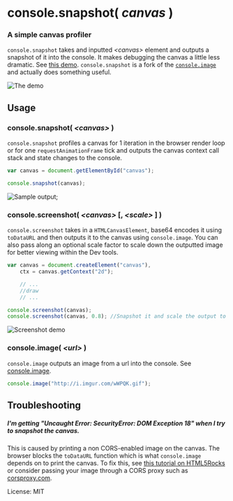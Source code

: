# console.snapshot( _canvas_ )
### A simple canvas profiler

`console.snapshot` takes and inputted _&lt;canvas&gt;_ element and outputs a snapshot of it into the console. It makes debugging the canvas a little less dramatic. See [this demo](http://dunxrion.github.io/console.snapshot). `console.snapshot` is a fork of the [`console.image`](http://github.com/dunxrion/console.image) and actually does something useful.

![The demo](http://i.imgur.com/fA0UGXT.png)

## Usage
### console.snapshot( _&lt;canvas&gt;_ )
`console.snapshot` profiles a canvas for 1 iteration in the browser render loop or for one `requestAnimationFrame` tick and outputs the canvas context call stack and state changes to the console.

```js
var canvas = document.getElementById("canvas");

console.snapshot(canvas);
```

![Sample output](http://i.imgur.com/CCO85C5.png);

### console.screenshot( _&lt;canvas&gt;_ [, _&lt;scale&gt;_ ] )
`console.screenshot` takes in a `HTMLCanvasElement`, base64 encodes it using `toDataURL` and then outputs it to the canvas using `console.image`. You can also pass along an optional scale factor to scale down the outputted image for better viewing within the Dev tools.

```js
var canvas = document.createElement("canvas"),
	ctx = canvas.getContext("2d");

	// ...
	//draw
	// ...

console.screenshot(canvas);
console.screenshot(canvas, 0.8); //Snapshot it and scale the output to 80% of the original size
```

![Screenshot demo](http://i.imgur.com/e1EUuhM.png)

### console.image( _&lt;url&gt;_ )
`console.image` outputs an image from a url into the console. See [console.image](http://github.com/dunxrion/console.image).

```js
console.image("http://i.imgur.com/wWPQK.gif");
```

## Troubleshooting
##### I'm getting "Uncaught Error: SecurityError: DOM Exception 18" when I try to snapshot the canvas.
This is caused by printing a non CORS-enabled image on the canvas. The browser blocks the `toDataURL` function which is what `console.image` depends on to print the canvas. To fix this, see [this tutorial on HTML5Rocks](http://www.html5rocks.com/en/tutorials/cors/) or consider passing your image through a CORS proxy such as [corsproxy.com](http://corsproxy.com).

License: MIT